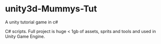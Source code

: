 # unity3d-Mummys-Tut
A unity tutorial game in c#

C# scripts. Full project is huge < 1gb of assets, sprits and tools and used in Unity Game Engine.
